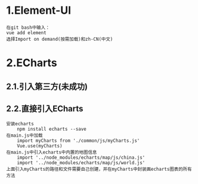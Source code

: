 # 1.Element-UI
    在git bash中输入：
    vue add element
    选择Import on demand(按需加载)和zh-CN(中文)
# 2.ECharts
## 2.1.引入第三方(未成功)
## 2.2.直接引入ECharts
    安装echarts
        npm install echarts --save
    在main.js中加载
        import myCharts from './common/js/myCharts.js'
        Vue.use(myCharts) 
    在main.js中引入echarts中内置的地图信息
        import '../node_modules/echarts/map/js/china.js'
        import '../node_modules/echarts/map/js/world.js'
    上面引入myCharts的路径和文件需要自己创建，并在myCharts中封装画echarts图表的所有方法
